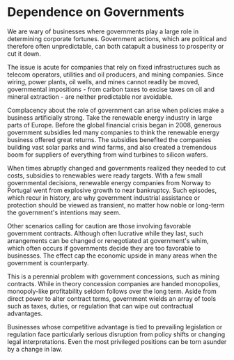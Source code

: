 # Dependence on Governments

We are wary of businesses where governments play a large role in determining corporate fortunes. Government actions, which are political and therefore often unpredictable, can both catapult a business to prosperity or cut it down. 

The issue is acute for companies that rely on fixed infrastructures such as telecom operators, utilities and oil producers, and mining companies. Since wiring, power plants, oil wells, and mines cannot readily be moved, governmental impositions - from carbon taxes to excise taxes on oil and mineral extraction - are neither predictable nor avoidable. 

Complacency about the role of government can arise when policies make a business artificially strong. Take the renewable energy industry in large parts of Europe. Before the global financial crisis began in 2008, generous government subsidies led many companies to think the renewable energy business offered great returns. The subsidies benefited the companies building vast solar parks and wind farms, and also created a tremendous boom for suppliers of everything from wind turbines to silicon wafers.

When times abruptly changed and governments realized they needed to cut costs, subsidies to renewables were ready targets. With a few small governmental decisions, renewable energy companies from Norway to Portugal went from explosive growth to near bankruptcy. Such episodes, which recur in history, are why government industrial assistance or protection should be viewed as transient, no matter how noble or long-term the government's intentions may seem.

Other scenarios calling for caution are those involving favorable government contracts. Although often lucrative while they last, such arrangements can be changed or renegotiated at government's whim, which often occurs if governments decide they are too favorable to businesses. The effect cap the economic upside in many areas when the government is counterparty.

This is a perennial problem with government concessions, such as mining contracts. While in theory concession companies are handed monopolies, monopoly-like profitability seldom follows over the long term. Aside from direct power to alter contract terms, government wields an array of tools such as taxes, duties, or regulation that can wipe out contractual advantages.

Businesses whose competitive advantage is tied to prevailing legislation or regulation face particularly serious disruption from policy shifts or changing legal interpretations. Even the most privileged positions can be torn asunder by a change in law.

